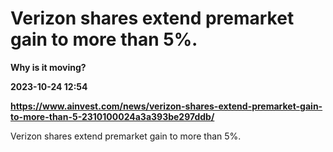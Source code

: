 # Verizon shares extend premarket gain to more than 5%.
**Why is it moving?**

**2023-10-24 12:54**

**https://www.ainvest.com/news/verizon-shares-extend-premarket-gain-to-more-than-5-2310100024a3a393be297ddb/**

Verizon shares extend premarket gain to more than 5%.